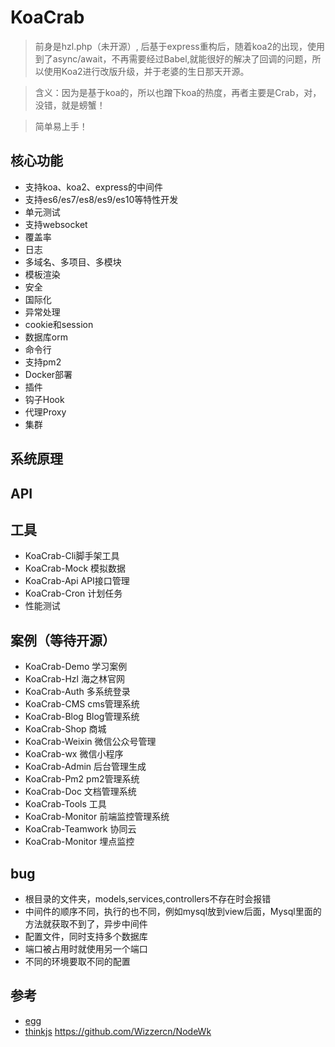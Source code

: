 # KoaCrab
> 前身是hzl.php（未开源）, 后基于express重构后，随着koa2的出现，使用到了async/await，不再需要经过Babel,就能很好的解决了回调的问题，所以使用Koa2进行改版升级，并于老婆的生日那天开源。

> 含义：因为是基于koa的，所以也蹭下koa的热度，再者主要是Crab，对，没错，就是螃蟹！

> 简单易上手！

## 核心功能
* 支持koa、koa2、express的中间件
* 支持es6/es7/es8/es9/es10等特性开发
* 单元测试
* 支持websocket
* 覆盖率
* 日志
* 多域名、多项目、多模块
* 模板渲染
* 安全
* 国际化
* 异常处理
* cookie和session
* 数据库orm
* 命令行
* 支持pm2
* Docker部署
* 插件
* 钩子Hook
* 代理Proxy
* 集群

## 系统原理

## API

## 工具
* KoaCrab-Cli脚手架工具
* KoaCrab-Mock 模拟数据
* KoaCrab-Api API接口管理
* KoaCrab-Cron 计划任务
* 性能测试

## 案例（等待开源）
* KoaCrab-Demo 学习案例
* KoaCrab-Hzl 海之林官网
* KoaCrab-Auth 多系统登录
* KoaCrab-CMS cms管理系统
* KoaCrab-Blog Blog管理系统
* KoaCrab-Shop 商城
* KoaCrab-Weixin 微信公众号管理
* KoaCrab-wx 微信小程序
* KoaCrab-Admin 后台管理生成
* KoaCrab-Pm2 pm2管理系统
* KoaCrab-Doc 文档管理系统
* KoaCrab-Tools 工具
* KoaCrab-Monitor 前端监控管理系统
* KoaCrab-Teamwork 协同云
* KoaCrab-Monitor 埋点监控

## bug
* 根目录的文件夹，models,services,controllers不存在时会报错
* 中间件的顺序不同，执行的也不同，例如mysql放到view后面，Mysql里面的方法就获取不到了，异步中间件
* 配置文件，同时支持多个数据库
* 端口被占用时就使用另一个端口
* 不同的环境要取不同的配置


## 参考
* [egg](https://github.com/eggjs/egg)
* [thinkjs]()
https://github.com/Wizzercn/NodeWk
